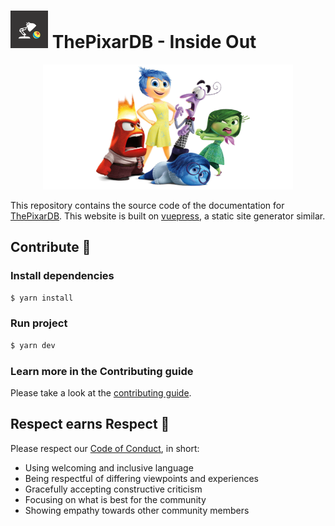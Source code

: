 # <img width="60" height="60" src=".github/logo.png"/> ThePixarDB - Inside Out

<p align="center">
  <img width="400" height="200" src=".github/perfil.jpg"/>
</p>

This repository contains the source code of the documentation for [ThePixarDB](). This website is built on [vuepress](https://vuepress.vuejs.org), a static site generator similar.

## Contribute 🍕

### Install dependencies

```sh
$ yarn install
```

### Run project

```sh
$ yarn dev
```

### Learn more in the Contributing guide

Please take a look at the [contributing guide](.github/CONTRIBUTING.md).

## Respect earns Respect 👏

Please respect our [Code of Conduct](.github/CODE_OF_CONDUCT.md), in short:

- Using welcoming and inclusive language
- Being respectful of differing viewpoints and experiences
- Gracefully accepting constructive criticism
- Focusing on what is best for the community
- Showing empathy towards other community members
